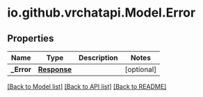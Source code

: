 # io.github.vrchatapi.Model.Error

## Properties

Name | Type | Description | Notes
------------ | ------------- | ------------- | -------------
**_Error** | [**Response**](Response.md) |  | [optional] 

[[Back to Model list]](../README.md#documentation-for-models) [[Back to API list]](../README.md#documentation-for-api-endpoints) [[Back to README]](../README.md)

